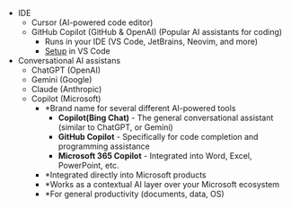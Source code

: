 - IDE
  - Cursor (AI-powered code editor)
  - GitHub Copilot (GitHub & OpenAI) (Popular AI assistants for coding)
    - Runs in your IDE (VS Code, JetBrains, Neovim, and more)
    - [Setup](https://code.visualstudio.com/docs/copilot/setup) in VS Code
- Conversational AI assistans
  - ChatGPT (OpenAI)
  - Gemini (Google)
  - Claude (Anthropic)
  - Copilot (Microsoft)
    - *Brand name for several different AI-powered tools
      - **Copilot(Bing Chat)** - The general conversational assistant (similar to ChatGPT, or Gemini)
      - **GitHub Copilot** - Specifically for code completion and programming assistance
      - **Microsoft 365 Copilot** - Integrated into Word, Excel, PowerPoint, etc.
    - *Integrated directly into Microsoft products
    - *Works as a contextual AI layer over your Microsoft ecosystem
    - *For general productivity (documents, data, OS)
